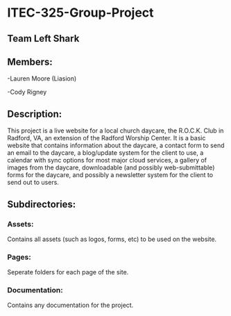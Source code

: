 # ITEC-325-Group-Project

## Team Left Shark

## Members:
-Lauren Moore (Liasion) 

-Cody Rigney


## Description:
This project is a live website for a local church daycare, the R.O.C.K. Club in Radford, VA, an extension of the Radford Worship Center. It is a basic website that contains information about the daycare, a contact form to send an email to the daycare, a blog/update system for the client to use, a calendar with sync options for most major cloud services, a gallery of images from the daycare, downloadable (and possibly web-submittable) forms for the daycare, and possibly a newsletter system for the client to send out to users.

## Subdirectories:

### Assets:
Contains all assets (such as logos, forms, etc) to be used on the website.

### Pages:
Seperate folders for each page of the site.

### Documentation:
Contains any documentation for the project.
